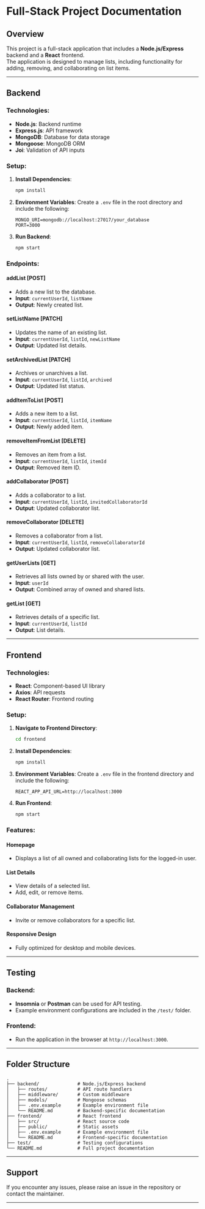 
# Full-Stack Project Documentation

## Overview

This project is a full-stack application that includes a **Node.js/Express** backend and a **React** frontend.  
The application is designed to manage lists, including functionality for adding, removing, and collaborating on list items.

---

## Backend

### **Technologies**:
- **Node.js**: Backend runtime
- **Express.js**: API framework
- **MongoDB**: Database for data storage
- **Mongoose**: MongoDB ORM
- **Joi**: Validation of API inputs

### **Setup**:

1. **Install Dependencies**:
   ```bash
   npm install
   ```

2. **Environment Variables**:
   Create a `.env` file in the root directory and include the following:
   ```env
   MONGO_URI=mongodb://localhost:27017/your_database
   PORT=3000
   ```

3. **Run Backend**:
   ```bash
   npm start
   ```

### **Endpoints**:

#### **addList [POST]**
- Adds a new list to the database.
- **Input**: `currentUserId`, `listName`
- **Output**: Newly created list.

#### **setListName [PATCH]**
- Updates the name of an existing list.
- **Input**: `currentUserId`, `listId`, `newListName`
- **Output**: Updated list details.

#### **setArchivedList [PATCH]**
- Archives or unarchives a list.
- **Input**: `currentUserId`, `listId`, `archived`
- **Output**: Updated list status.

#### **addItemToList [POST]**
- Adds a new item to a list.
- **Input**: `currentUserId`, `listId`, `itemName`
- **Output**: Newly added item.

#### **removeItemFromList [DELETE]**
- Removes an item from a list.
- **Input**: `currentUserId`, `listId`, `itemId`
- **Output**: Removed item ID.

#### **addCollaborator [POST]**
- Adds a collaborator to a list.
- **Input**: `currentUserId`, `listId`, `invitedCollaboratorId`
- **Output**: Updated collaborator list.

#### **removeCollaborator [DELETE]**
- Removes a collaborator from a list.
- **Input**: `currentUserId`, `listId`, `removeCollaboratorId`
- **Output**: Updated collaborator list.

#### **getUserLists [GET]**
- Retrieves all lists owned by or shared with the user.
- **Input**: `userId`
- **Output**: Combined array of owned and shared lists.

#### **getList [GET]**
- Retrieves details of a specific list.
- **Input**: `currentUserId`, `listId`
- **Output**: List details.

---

## Frontend

### **Technologies**:
- **React**: Component-based UI library
- **Axios**: API requests
- **React Router**: Frontend routing

### **Setup**:

1. **Navigate to Frontend Directory**:
   ```bash
   cd frontend
   ```

2. **Install Dependencies**:
   ```bash
   npm install
   ```

3. **Environment Variables**:
   Create a `.env` file in the frontend directory and include the following:
   ```env
   REACT_APP_API_URL=http://localhost:3000
   ```

4. **Run Frontend**:
   ```bash
   npm start
   ```

### **Features**:

#### **Homepage**
- Displays a list of all owned and collaborating lists for the logged-in user.

#### **List Details**
- View details of a selected list.
- Add, edit, or remove items.

#### **Collaborator Management**
- Invite or remove collaborators for a specific list.

#### **Responsive Design**
- Fully optimized for desktop and mobile devices.

---

## Testing

### **Backend**:
- **Insomnia** or **Postman** can be used for API testing.
- Example environment configurations are included in the `/test/` folder.

### **Frontend**:
- Run the application in the browser at `http://localhost:3000`.

---

## Folder Structure

```
.
├── backend/              # Node.js/Express backend
│   ├── routes/           # API route handlers
│   ├── middleware/       # Custom middleware
│   ├── models/           # Mongoose schemas
│   ├── .env.example      # Example environment file
│   └── README.md         # Backend-specific documentation
├── frontend/             # React frontend
│   ├── src/              # React source code
│   ├── public/           # Static assets
│   ├── .env.example      # Example environment file
│   └── README.md         # Frontend-specific documentation
├── test/                 # Testing configurations
└── README.md             # Full project documentation
```

---

## Support

If you encounter any issues, please raise an issue in the repository or contact the maintainer.

---

